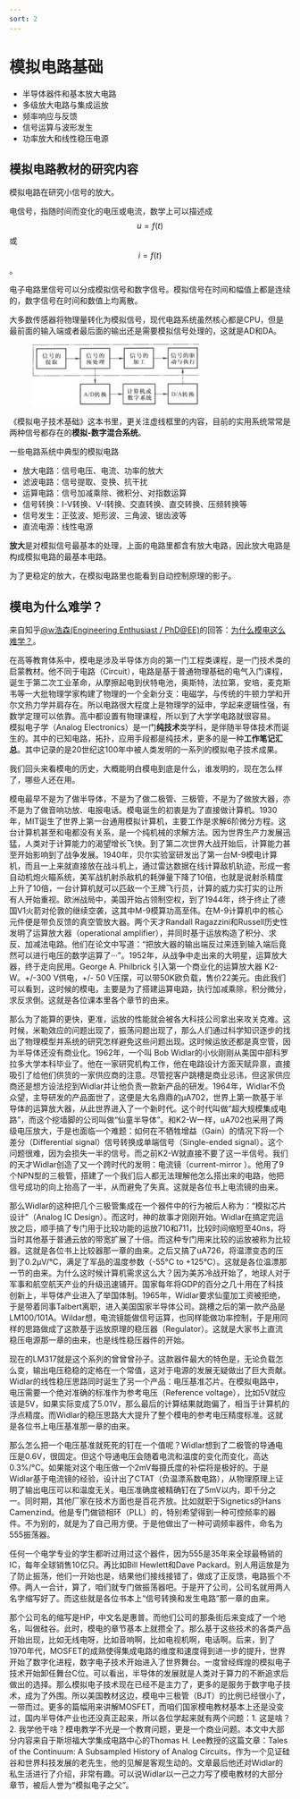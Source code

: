```yaml
---
sort: 2
---
```

# 模拟电路基础

- 半导体器件和基本放大电路
- 多级放大电路与集成运放
- 频率响应与反馈
- 信号运算与波形发生
- 功率放大和线性稳压电源

## 模拟电路教材的研究内容

模拟电路在研究小信号的放大。

电信号，指随时间而变化的电压或电流，数学上可以描述成$$ u = f(t) $$或$$ i = f(t) $$。

电子电路里信号可以分成模拟信号和数字信号。模拟信号在时间和幅值上都是连续的，数字信号在时间和数值上均离散。

大多数传感器将物理量转化为模拟信号，现代电路系统虽然核心都是CPU，但是最前面的输入端或者最后面的输出还是需要模拟信号处理的，这就是AD和DA。

<figure>
    <img src="./chapter1/images/电子系统.jpg" width = 300 />
</figure>

《模拟电子技术基础》这本书里，更关注虚线框里的内容，目前的实用系统常常是两种信号都存在的**模拟-数字混合系统**。

一些电路系统中典型的模拟电路
- 放大电路：信号电压、电流、功率的放大
- 滤波电路：信号提取、变换、抗干扰
- 运算电路：信号加减乘除、微积分、对指数运算
- 信号转换：I-V转换、V-I转换、交直转换、直交转换、压频转换等
- 信号发生：正弦波、矩形波、三角波、锯齿波等
- 直流电源：线性电源

**放大**是对模拟信号最基本的处理，上面的电路里都含有放大电路，因此放大电路是构成模拟电路的最基本电路。

为了更稳定的放大，在模拟电路里也能看到自动控制原理的影子。


## 模电为什么难学？

来自知乎[@w浩森(Engineering Enthusiast / PhD@EE)](https://www.zhihu.com/people/empty)的回答：[为什么模电这么难学？](https://www.zhihu.com/question/279354736)。


在高等教育体系中，模电是涉及半导体方向的第一门工程类课程，是一门技术类的启蒙教材。他不同于电路（Circuit），电路是基于普通物理基础的电气入门课程，诞生于第二次工业革命，从摩擦起电到伏特电池，奥斯特，法拉第，安培，麦克斯韦等一大批物理学家构建了物理的一个全新分支：电磁学，与传统的牛顿力学和开尔文热力学并肩存在。所以电路很大程度上是物理学的延申，学起来逻辑性强，有数学定理可以依靠。高中都设置有物理课程，所以到了大学学电路就很容易。  
模拟电子学（Analog Electronics）是一门**纯技术**类学科，是伴随半导体技术而诞生的。其中的已知电路，拓扑，应用手段都是纯技术，更多的是一种**工作笔记汇总**。其中记录的是20世纪这100年中被人类发明的一系列的模拟电子技术成果。 

我们回头来看模电的历史，大概能明白模电到底是什么，谁发明的，现在怎么样了，哪些人还在用。

模电最早不是为了做半导体，不是为了做二极管、三极管，不是为了做放大器，亦不是为了做音响功放、电报电话。模电诞生的初衷是为了直接做计算机。1930年，MIT诞生了世界上第一台通用模拟计算机，主要工作是求解6阶微分方程。这台计算机甚至和电都没有关系，是一个纯机械的求解方法。因为世界生产力发展迅猛，人类对于计算能力的渴望增长飞快。到了第二次世界大战开始后，计算能力甚至开始影响到了战争发展。1940年，贝尔实验室研发出了第一台M-9模电计算机，而且一上来就直接放在战斗机上，通过雷达数据在线计算敌机轨迹，形成一套自动机炮火瞄系统，美军战机射杀敌机的耗弹量下降了10倍，也就是说射杀精度上升了10倍，一台计算机就可以匹敌一个王牌飞行员，计算的威力实打实的让所有人开始重视。欧洲战局中，美国开始占领制空权，到了1944年，终于终止了德国V1火箭对伦敦的继续空袭，这其中M-9模算功高至伟。在M-9计算机中的核心元件便是带负反馈的真空管放大器。两个天才Randall Ragazzini和Russell历史性发明了运算放大器（operational amplifier），并同时基于运放构造了积分、求反、加减法电路。他们在论文中写道：“把放大器的输出端反过来连到输入端后竟然可以进行电压的数学运算了···”。1952年，从战争中走出来的大明星，运算放大器，终于走向民用。George A. Philbrick 引入第一个商业化的运算放大器 K2-W。+/-300 V供电，+/- 50 V压摆，可以带50K欧负载，售价22美元。由此我们可以看到，这时候的模电，主要是为了搭建运算电路，执行加减乘除，积分微分，求反求倒。这就是各位课本里各个章节的由来。

那么为了能算的更快，更准，运放的性能就会被各大科技公司拿出来攻关克难。这时候，米勒效应的问题出现了，振荡问题出现了，那么人们通过科学知识逐步的找出了物理模型并系统的研究怎样避免这些问题出现。这时候运放还都是真空管，因为半导体还没有商业化。1962年，一个叫 Bob Widlar的小伙刚刚从美国中部科罗拉多大学本科毕业了。他在一家研究机构工作，他在电路设计方面天赋异禀，直接吸引了给他们供货的一家供应商的注意。尽管挖客户跳槽是商业忌讳，但这家供应商还是想方设法挖到Widlar并让他负责一款新产品的研发。1964年，Widlar不负众望，主导研发的产品面世了，这便是大名鼎鼎的µA702，世界上第一款基于半导体的运算放大器，从此世界进入了一个新时代。这个时代叫做“超大规模集成电路”，而这个挖墙脚的公司叫做“仙童半导体”。和K2-W一样，uA702也采用了两级电压放大，于是也面临一个难题：如何在不牺牲增益（Gain）的情况下将一个差分（Differential signal）信号转换成单端信号（Single-ended signal）。这个问题很难，因为会损失一半的信号。而之前K2-W就直接不要了这一半信号。我们的天才Widlar创造了又一个跨时代的发明：电流镜（current-mirror ）。他用了9个NPN型的三极管，搭建了一个我们后人都无法理解他怎么搭出来的电路，他把信号成功的向上抬高了一半，从而避免了失真。这就是各位书上电流镜的由来。

那么Widlar的这种把几个三极管集成在一个器件中的行为被后人称为：“模拟芯片设计”（Analog IC Design）。而这时，神的故事才刚刚开始。Widlar在搞定完运放之后，顺手搞了专门用于比较功能的运放710和711，比较时间缩短至40ns，将当时其他基于普通云放的带宽扩展了十倍。而这种专门用来比较的运放被称为比较器。这就是各位书上比较器那一章的由来。之后又搞了uA726，将温漂变态的压到了0.2µV/°C，满足了军品的温度参数（-55°C to +125°C）。这就是各位温漂那一节的由来。为什么这时候计算机需求这么大？因为美苏冷战开始了，地球人对于军事和航空航天产业的升级迅速铺开。国家每年将GDP的百分之几十用在了科技创新上，半导体产业进入了举国体制。1965年，Widlar要求仙童加工资被拒绝，于是带着同事Talbert离职，进入美国国家半导体公司。跳槽之后的第一款产品是LM100/101A。Wildar想，电流镜能做信号运算，也同样能做功率控制，于是用同样的思路做成了这款基于运放原理的稳压器（Regulator）。这就是大家书上直流稳压电源那一章的由来，也是线性稳压器件的开始。

现在的LM317就是这个系列的曾曾曾孙子。这款器件最大的特色是，无论负载怎么变，输出电压稳稳的定格在一个常值，这对于电源的发展无疑做出了巨大贡献。Widlar的线性稳压思路同时诞生了另一个产品：电压基准芯片。在模拟电路中，电压需要一个绝对准确的标准作为参考电压（Reference voltage），比如5V就应该是5V，如果实际变成了5.01V，那么最后的计算结果就跑偏了，相当于计算机的浮点精度。而Widlar的稳压思路大大提升了整个模电的参考电压精度标准。这就是各位书上电压基准那一章的由来。

那么怎么把一个电压基准就死死的钉在一个值呢？Widlar想到了二极管的导通电压是0.6V，很固定。但这个导通电压会随着电流和温度的变化而变化，高达0.3%/°C。如果能对这个电压做一个2mV每摄氏度的补偿将是极好的。于是Widlar基于电流镜的经验，设计出了CTAT（负温漂系数电路），从物理原理上证明了输出电压可以和温度无关。电压准确度被精确钉在了5mV以内，即千分之一。同时期，其他厂家在技术方面也是百花齐放。比如就职于Signetics的Hans Camenzind。他是专门做锁相环（PLL）的，特别希望得到一种可控频率的器件。不为别的，就是为了自己用方便。于是他做出了一种可调频率器件，命名为555振荡器。

任何一个电学专业的学生都听过用过这个器件，因为555是35年来全球最畅销的IC，每年全球销售10亿只。再比如Bill Hewlett和Dave Packard。别人用运放是为了防止振荡，他们一开始也是，结果他们接线接错了，做成了正反馈，电路振个不停。两人一合计，算了，咱们就专门做振荡器吧。于是开了公司，公司名就用两人名字缩写好了。而这些就是各位书本上“信号转换和发生电路”那一章的由来。

那个公司名的缩写是HP，中文名是惠普。而他们公司的那条街后来变成了一个地名，叫做硅谷。此时，模电的章节基本上就攒全了。那么基于这些技术的各类产品开始出现，比如无线电呀，比如音响啊，比如电视机啊，电话啊。后来，到了1970年代，MOSFET的成熟使得集成电路的维度和速度得到进一步的提升，世界开始了数字化进程，数字电子技术开始进入了世界舞台。一度曾经辉煌的模拟电子技术开始卸任舞台C位。可以看出，半导体的发展就是人类对于算力的不断追求后做出的选择。那么模拟电子技术现在已经不是主力了，更多的是服务于数字电子技术，成为了外围。所以美国教材这边，模电中三极管（BJT）的比例已经很小了，一带而过。更多的篇幅用来讲解MOSFET，而咱们国家模电教材基本上还是没变过，国内半导体产业也还没真正起来，所以各位学起来就有两个问题：1. 这是啥？2. 我学他干啥？模电教学不光是一个教育问题，更是一个商业问题。本文中大部分内容来自于斯坦福大学集成电路中心的Thomas H. Lee教授的这篇文章：Tales of the Continuum: A Subsampled History of Analog Circuits，作为一个见证硅谷和世界科技发展的老先生，他的见解是客观生动的。文章最后他还对Widlar的私生活进行了介绍，非常有趣。可以说Widlar以一己之力写了模电教材的大部分章节，被后人誉为“模拟电子之父”。




